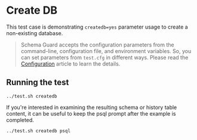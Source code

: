 # Create DB

This test case is demonstrating `createdb=yes` parameter usage to create a non-existing database.

> Schema Guard accepts the configuration parameters from the command-line, configuration file, and environment variables. So, you can set parameters from `test.cfg` in different ways. Please read the [Configuration](https://www.dbinvent.com/rdbm/guide/configuration) article to learn the details.

## Running the test

```shell
../test.sh createdb
```

If you're interested in examining the resulting schema or history table content, it can be useful to keep the psql prompt after the example is completed.

```shell
../test.sh createdb psql
```
